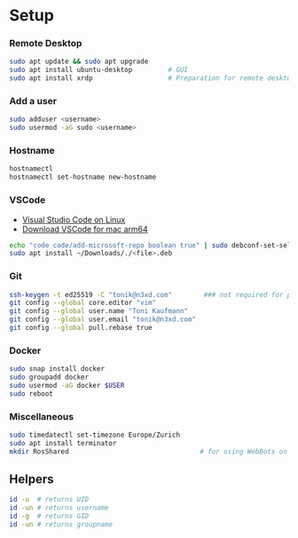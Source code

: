 # Setup

### Remote Desktop

```sh
sudo apt update && sudo apt upgrade
sudo apt install ubuntu-desktop         # GUI
sudo apt install xrdp                   # Preparation for remote desktop access
```

### Add a user

```sh
sudo adduser <username>
sudo usermod -aG sudo <username>
```

### Hostname

```sh
hostnamectl
hostnamectl set-hostname new-hostname
```

### VSCode

- [Visual Studio Code on Linux](https://code.visualstudio.com/docs/setup/linux)
- [Download VSCode for mac arm64](https://code.visualstudio.com/docs/?dv=linuxarm64_deb)

```sh
echo "code code/add-microsoft-repo boolean true" | sudo debconf-set-selections
sudo apt install ~/Downloads/./<file>.deb
```

### Git

```sh
ssh-keygen -t ed25519 -C "tonik@n3xd.com"        ### not required for public users
git config --global core.editor "vim"
git config --global user.name "Toni Kaufmann"
git config --global user.email "tonik@n3xd.com"
git config --global pull.rebase true
```

### Docker

```sh
sudo snap install docker
sudo groupadd docker
sudo usermod -aG docker $USER
sudo reboot
```

### Miscellaneous

```sh
sudo timedatectl set-timezone Europe/Zurich
sudo apt install terminator
mkdir RosShared                                 # for using WebBots on the mac host
```

## Helpers

```sh
id -u  # returns UID
id -un # returns username
id -g  # returns GID
id -un # returns groupname
```

